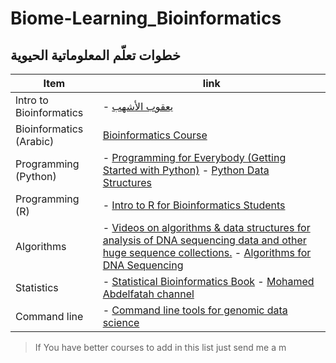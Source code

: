# Biome-Learning_Bioinformatics
## خطوات تعلّم المعلوماتية الحيوية 

Item | link 
-----|------ 
lntro to Bioinformatics  | - [يعقوب الأشهب](https://www.youtube.com/@bioinformatics357/featured) 
Bioinformatics (Arabic) | [Bioinformatics Course](https://www.youtube.com/watch?v=GHqKnE6LL5Q&list=PLt0thylmbOcl45ysVO_z9Qw_n63pH1DpP&pp=iAQB)
Programming (Python) | - [Programming for Everybody (Getting Started with Python)](https://www.coursera.org/learn/python?specialization=python) - [Python Data Structures](https://www.coursera.org/learn/python-data) 
Programming (R) | - [Intro to R for Bioinformatics Students](https://www.youtube.com/watch?v=bekFrlW0gww&list=PLlM6tIjlDu7K7VNHwFTf69SLZ8Y8HjZLh&pp=iAQB)
Algorithms | - [Videos on algorithms & data structures for analysis of DNA sequencing data and other huge sequence collections.](https://www.youtube.com/@BenLangmead/featured) - [Algorithms for DNA Sequencing](https://www.coursera.org/learn/dna-sequencing?specialization=genomic-data-science)
Statistics | - [Statistical Bioinformatics Book](https://fmipa.umri.ac.id/wp-content/uploads/2016/03/Jae_K._Lee_Statistical_Bioinformatics_For_BiomeBookFi.org_.pdf) - [Mohamed Abdelfatah channel](https://www.youtube.com/watch?v=PI4kigc4i-g&list=PLC4LFcwOQGSEba8Uha5Hp7WBzU2T_RT_8&pp=iAQB)
Command line | - [Command line tools for genomic data science](https://www.coursera.org/learn/genomic-tools?specialization=genomic-data-science)

> If You have better courses to add in this list just send me a m
